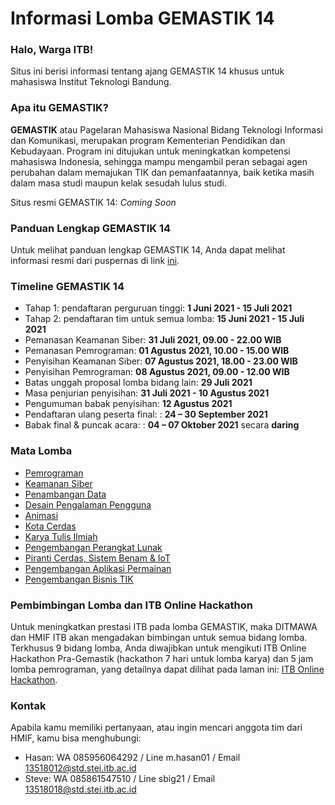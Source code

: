 # Informasi Lomba GEMASTIK 14

### Halo, Warga ITB!

Situs ini berisi informasi tentang ajang GEMASTIK 14 khusus untuk mahasiswa Institut Teknologi Bandung.

### Apa itu GEMASTIK?

**GEMASTIK** atau Pagelaran Mahasiswa Nasional Bidang Teknologi Informasi dan Komunikasi, merupakan program Kementerian Pendidikan dan Kebudayaan. Program ini ditujukan untuk meningkatkan kompetensi mahasiswa Indonesia, sehingga mampu mengambil peran sebagai agen perubahan dalam memajukan TIK dan pemanfaatannya, baik ketika masih dalam masa studi maupun kelak sesudah lulus studi.


Situs resmi GEMASTIK 14: *Coming Soon*

### Panduan Lengkap GEMASTIK 14

Untuk melihat panduan lengkap GEMASTIK 14, Anda dapat melihat informasi resmi dari puspernas di link [ini](https://pusatprestasinasional.kemdikbud.go.id/wp-content/uploads/2021/05/Pedoman-GEMASTIK-2021.pdf).

### Timeline GEMASTIK 14
- Tahap 1: pendaftaran perguruan tinggi: **1 Juni 2021 - 15 Juli 2021**
- Tahap 2: pendaftaran tim untuk semua lomba: **15 Juni 2021 - 15 Juli 2021**
- Pemanasan Keamanan Siber: **31 Juli 2021, 09.00 - 22.00 WIB**
- Pemanasan Pemrograman:  **01 Agustus 2021, 10.00 - 15.00 WIB**
- Penyisihan Keamanan Siber: **07 Agustus 2021, 18.00 - 23.00 WIB**
- Penyisihan Pemrograman: **08 Agustus 2021, 09.00 - 12.00 WIB**
- Batas unggah proposal lomba bidang lain: **29 Juli 2021**
- Masa penjurian penyisihan: **31 Juli 2021 - 10 Agustus 2021**
- Pengumuman babak penyisihan: **12 Agustus 2021**
- Pendaftaran ulang peserta final: : **24 – 30 September 2021**
- Babak final & puncak acara: : **04 – 07 Oktober 2021** secara **daring**

### Mata Lomba
- [Pemrograman](pemrograman)
- [Keamanan Siber](keamanan-siber)
- [Penambangan Data](penambangan-data)
- [Desain Pengalaman Pengguna](desain-pengalaman-pengguna)
- [Animasi](animasi)
- [Kota Cerdas](kota-cerdas)
- [Karya Tulis Ilmiah](karya-tulis-ilmiah)
- [Pengembangan Perangkat Lunak](pengembangan-perangkat-lunak)
- [Piranti Cerdas, Sistem Benam & IoT](piranti-cerdas)
- [Pengembangan Aplikasi Permainan](pengembangan-aplikasi-permainan)
- [Pengembangan Bisnis TIK](pengembangan-bisnis-tik)

### Pembimbingan Lomba dan ITB Online Hackathon
Untuk meningkatkan prestasi ITB pada lomba GEMASTIK, maka DITMAWA dan HMIF ITB akan mengadakan bimbingan untuk semua bidang lomba. Terkhusus 9 bidang lomba, Anda diwajibkan untuk mengikuti ITB Online Hackathon Pra-Gemastik (hackathon 7 hari untuk lomba karya) dan 5 jam lomba pemrograman, yang detailnya dapat dilihat pada laman ini: [ITB Online Hackathon](hackathon).

### Kontak
Apabila kamu memiliki pertanyaan, atau ingin mencari anggota tim dari HMIF, kamu bisa menghubungi:

- Hasan: WA 085956064292 / Line m.hasan01 / Email 13518012@std.stei.itb.ac.id
- Steve: WA 085861547510 / Line sbig21 / Email 13518018@std.stei.itb.ac.id
